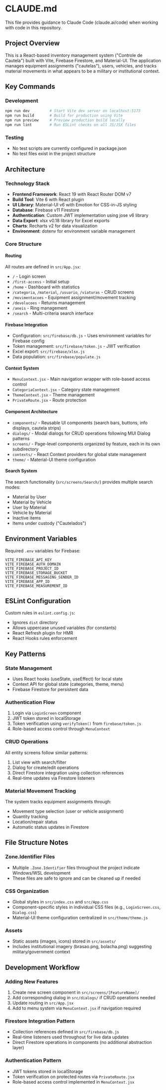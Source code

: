 # CLAUDE.md

This file provides guidance to Claude Code (claude.ai/code) when working with code in this repository.

## Project Overview

This is a React-based inventory management system ("Controle de Cautela") built with Vite, Firebase Firestore, and Material-UI. The application manages equipment assignments ("cautelas"), users, vehicles, and tracks material movements in what appears to be a military or institutional context.

## Key Commands

### Development
```bash
npm run dev         # Start Vite dev server on localhost:5173
npm run build       # Build for production using Vite
npm run preview     # Preview production build locally
npm run lint        # Run ESLint checks on all JS/JSX files
```

### Testing
- No test scripts are currently configured in package.json
- No test files exist in the project structure

## Architecture

### Technology Stack
- **Frontend Framework**: React 19 with React Router DOM v7
- **Build Tool**: Vite 6 with React plugin
- **UI Library**: Material-UI v6 with Emotion for CSS-in-JS styling
- **Database**: Firebase v11 Firestore
- **Authentication**: Custom JWT implementation using jose v6 library
- **Data Export**: xlsx v0.18 library for Excel exports
- **Charts**: Recharts v2 for data visualization
- **Environment**: dotenv for environment variable management

### Core Structure

#### Routing
All routes are defined in `src/App.jsx`:
- `/` - Login screen
- `/first-access` - Initial setup
- `/home` - Dashboard with statistics
- `/categoria`, `/material`, `/usuario`, `/viaturas` - CRUD screens
- `/movimentacoes` - Equipment assignment/movement tracking
- `/devolucoes` - Returns management
- `/aneis` - Ring management
- `/search` - Multi-criteria search interface

#### Firebase Integration
- Configuration: `src/firebase/db.js` - Uses environment variables for Firebase config
- Token management: `src/firebase/token.js` - JWT verification
- Excel export: `src/firebase/xlsx.js`
- Data population: `src/firebase/populate.js`

#### Context System
- `MenuContext.jsx` - Main navigation wrapper with role-based access control
- `CategoriaContext.jsx` - Category state management
- `ThemeContext.jsx` - Theme management
- `PrivateRoute.jsx` - Route protection

#### Component Architecture
- `components/` - Reusable UI components (search bars, buttons, info displays, cautela strips)
- `dialogs/` - Modal dialogs for CRUD operations following MUI Dialog patterns
- `screens/` - Page-level components organized by feature, each in its own subdirectory
- `contexts/` - React Context providers for global state management
- `theme/` - Material-UI theme configuration

#### Search System
The search functionality (`src/screens/Search/`) provides multiple search modes:
- Material by User
- Material by Vehicle
- User by Material
- Vehicle by Material
- Inactive items
- Items under custody ("Cautelados")

## Environment Variables

Required `.env` variables for Firebase:
```
VITE_FIREBASE_API_KEY
VITE_FIREBASE_AUTH_DOMAIN
VITE_FIREBASE_PROJECT_ID
VITE_FIREBASE_STORAGE_BUCKET
VITE_FIREBASE_MESSAGING_SENDER_ID
VITE_FIREBASE_APP_ID
VITE_FIREBASE_MEASUREMENT_ID
```

## ESLint Configuration

Custom rules in `eslint.config.js`:
- Ignores `dist` directory
- Allows uppercase unused variables (for constants)
- React Refresh plugin for HMR
- React Hooks rules enforcement

## Key Patterns

### State Management
- Uses React hooks (useState, useEffect) for local state
- Context API for global state (categories, theme, menu)
- Firebase Firestore for persistent data

### Authentication Flow
1. Login via `LoginScreen` component
2. JWT token stored in localStorage
3. Token verification using `verifyToken()` from `firebase/token.js`
4. Role-based access control through `MenuContext`

### CRUD Operations
All entity screens follow similar patterns:
1. List view with search/filter
2. Dialog for create/edit operations
3. Direct Firestore integration using collection references
4. Real-time updates via Firestore listeners

### Material Movement Tracking
The system tracks equipment assignments through:
- Movement type selection (user or vehicle assignment)
- Quantity tracking
- Location/repair status
- Automatic status updates in Firestore

## File Structure Notes

### Zone.Identifier Files
- Multiple `.Zone.Identifier` files throughout the project indicate Windows/WSL development
- These files are safe to ignore and can be cleaned up if needed

### CSS Organization
- Global styles in `src/index.css` and `src/App.css`
- Component-specific styles in individual CSS files (e.g., `LoginScreen.css`, `Dialog.css`)
- Material-UI theme configuration centralized in `src/theme/theme.js`

### Assets
- Static assets (images, icons) stored in `src/assets/`
- Includes institutional imagery (brasao.png, bolacha.png) suggesting military/government context

## Development Workflow

### Adding New Features
1. Create new screen component in `src/screens/[FeatureName]/`
2. Add corresponding dialog in `src/dialogs/` if CRUD operations needed
3. Update routing in `src/App.jsx`
4. Add to menu system via `MenuContext.jsx` if navigation required

### Firestore Integration Pattern
- Collection references defined in `src/firebase/db.js`
- Real-time listeners used throughout for live data updates
- Direct Firestore operations in components (no additional abstraction layer)

### Authentication Pattern
- JWT tokens stored in localStorage
- Token verification on protected routes via `PrivateRoute.jsx`
- Role-based access control implemented in `MenuContext.jsx`